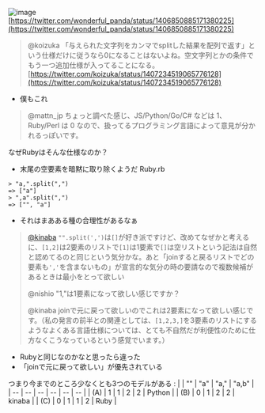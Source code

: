 
![image](https://gyazo.com/ca518f0eb596de0dab29478bfea4d52a/thumb/1000)
[https://twitter.com/wonderful_panda/status/1406850885171380225](https://twitter.com/wonderful_panda/status/1406850885171380225)

> @koizuka
> 「与えられた文字列をカンマでsplitした結果を配列で返す」という仕様だけに従うなら0になることはないよね。空文字列とかの条件でもう一つ追加仕様が入ってることになる。
[https://twitter.com/koizuka/status/1407234519065776128](https://twitter.com/koizuka/status/1407234519065776128)
- 僕もこれ

> @mattn_jp
> ちょっと調べた感じ、JS/Python/Go/C# などは 1、Ruby/Perl は 0 なので、扱ってるプログラミング言語によって意見が分かれるっぽいです。

なぜRubyはそんな仕様なのか？
- 末尾の空要素を暗黙に取り除くようだ
Ruby.rb

```
> "a,".split(",")
=> ["a"]
> ",a".split(",")
=> ["", "a"]
```

- それはまあある種の合理性があるなぁ

> [@kinaba](https://twitter.com/kinaba/status/1407392725448544260?s=20)
>  `"".split(',')`は`[]`が好き派ですけど、改めてなぜかと考えるに、`[1,2]`は2要素のリストで`[1]`は1要素で`[]`は空リストという記法は自然と認めてるのと同じという気分かな。あと「joinすると戻るリストでどの要素も`','`を含まないもの」が宣言的な気分の時の要請なので複数候補があるときは最小をとって欲しい
>
>   @nishio
>  "1,"は1要素になって欲しい感じですか？
>
>  @kinaba
>  joinで元に戻って欲しいのでこれは2要素になって欲しい感じです。（私の発言の前半との関連としては、`[1,2,3,]`を3要素のリストにするようなよくある言語仕様については、とても不自然だが利便性のために仕方なくこうなっているという感覚でいます。）
- Rubyと同じなのかなと思ったら違った
- 「joinで元に戻って欲しい」が優先されている

つまり今までのところ少なくとも3つのモデルがある
:
|  | "" | "a" | "a," | "a,b" |
| -- | -- | -- | -- | -- | -- |
| (A) | 1 | 1 | 2 | 2 | Python |
| (B) | 0 | 1 | 2 | 2 | kinaba |
| (C) | 0 | 1 | 1 | 2 | Ruby |
